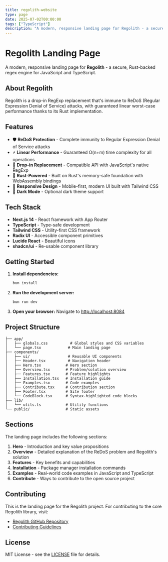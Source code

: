 ```yaml
---
title: regolith-website
type: page
date: 2025-07-02T00:00:00
tags: ["TypeScript"]
description: "A modern, responsive landing page for Regolith - a secure, Rust-backed regex engine for JavaScript and TypeScript."
---
```


# Regolith Landing Page

A modern, responsive landing page for **Regolith** - a secure, Rust-backed regex engine for JavaScript and TypeScript.

## About Regolith

Regolith is a drop-in RegExp replacement that's immune to ReDoS (Regular Expression Denial of Service) attacks, with guaranteed linear worst-case performance thanks to its Rust implementation.

## Features

- 🛡️ **ReDoS Protection** - Complete immunity to Regular Expression Denial of Service attacks
- ⚡ **Linear Performance** - Guaranteed O(n+m) time complexity for all operations
- 🔄 **Drop-in Replacement** - Compatible API with JavaScript's native RegExp
- 🦀 **Rust-Powered** - Built on Rust's memory-safe foundation with WebAssembly bindings
- 📱 **Responsive Design** - Mobile-first, modern UI built with Tailwind CSS
- 🌙 **Dark Mode** - Optional dark theme support

## Tech Stack

- **Next.js 14** - React framework with App Router
- **TypeScript** - Type-safe development
- **Tailwind CSS** - Utility-first CSS framework
- **Radix UI** - Accessible component primitives
- **Lucide React** - Beautiful icons
- **shadcn/ui** - Re-usable component library

## Getting Started

1. **Install dependencies:**

   ```bash
   bun install
   ```

2. **Run the development server:**

   ```bash
   bun run dev
   ```

3. **Open your browser:**
   Navigate to [http://localhost:8084](http://localhost:8084)

## Project Structure

```
├── app/
│   ├── globals.css          # Global styles and CSS variables
│   └── page.tsx            # Main landing page
├── components/
│   ├── ui/                 # Reusable UI components
│   ├── Header.tsx          # Navigation header
│   ├── Hero.tsx           # Hero section
│   ├── Overview.tsx       # Problem/solution overview
│   ├── Features.tsx       # Feature highlights
│   ├── Installation.tsx   # Installation guide
│   ├── Examples.tsx       # Code examples
│   ├── Contribute.tsx     # Contribution section
│   ├── Footer.tsx         # Site footer
│   └── CodeBlock.tsx      # Syntax-highlighted code blocks
├── lib/
│   └── utils.ts           # Utility functions
└── public/                # Static assets
```

## Sections

The landing page includes the following sections:

1. **Hero** - Introduction and key value propositions
2. **Overview** - Detailed explanation of the ReDoS problem and Regolith's solution
3. **Features** - Key benefits and capabilities
4. **Installation** - Package manager installation commands
5. **Examples** - Real-world code examples in JavaScript and TypeScript
6. **Contribute** - Ways to contribute to the open source project

## Contributing

This is the landing page for the Regolith project. For contributing to the core Regolith library, visit:

- [Regolith GitHub Repository](https://github.com/jakeroggenbuck/regolith)
- [Contributing Guidelines](https://github.com/jakeroggenbuck/regolith/blob/main/CONTRIBUTING.md)

## License

MIT License - see the [LICENSE](LICENSE) file for details.
